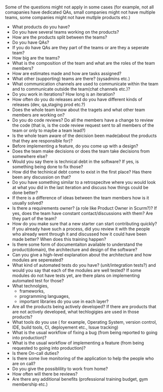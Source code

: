 Some of the questions might not apply in some cases (for example, not all comapanies have dedicated QAs, small companies might not have multiple teams, some companies might not have mutlple products etc.)

* What products do you have?
* Do you have several teams working on the products?
* How are the products split between the teams?
* Do you have QAs?
* If you do have QAs are they part of the teams or are they a seperate team?
* How big are the teams?
* What is the composition of the team and what are the roles of the team members?
* How are estimates made and how are tasks assigned?
* What other (supporting) teams are there? (sysadmins etc.)
* What communication channels are used to communicate within the team and to communicate outside the team(chat channels etc.)?
* Do you work in iterations? How long is an iteration?
* How often do you do releases and do you have different kinds of releases (dev, qa,staging prod etc.?)
* Does the whole team know about the tragets and what other team members are working on?
* Do you do code reviews? Do all the members have a change to review the code (that is, is the code review request sent to all members of the team or only to maybe a team lead?)
* Is the whole team aware of the deicision been made(about the products that they are responsible for)?
* Before implementing a feature, do you come up with a design?
* Does the team make decisions or does the team take decisions from somewhere else?
* Would you say there is technical debt in the software? If yes, is something being done to fix those?
* How did the techinical debt come to exist in the first place? Has there been any discussion on that? 
* Do you have something similar to a retrospecitve where you would look at what you did in the last iteration and discuss how things could be done better?
* If there is a difference of ideas between the team members how is it usually solved?
* Is there a requirements owner? (a role like Product Owner in Scurm?)? If yes, does the team have constant contact/discussions with them? Are they part of the team?
* How do you make sure that a new starter can start contributing quickly? If you already have such a process, did you review it with the people who already went through it and discussed how it could have been made better? When does this training happen?
* Is there some form of documentaiton available to understand the product(domain), the architecture and design of the software?
* Can you give a high-level explanation about the architecture and how modules are sepereated?
* What kind of automated tests do you have? (unit/integration tests?) and would you say that each of the modules are well tested? If some modules do not have tests yet, are there plans on implementing automated test for those?
* What technolgies, 
    * frameworks, 
    * programming languages, 
    * important libraries 
do you use in each layer?
* Are all the products being actively developed? If there are products that are not actively developed, what techlogigies are used in those products?
* What tools do you use ( for example, Operating System, version control, IDE, build tools, CI, deployement etc., Issue tracking)
* What is the usual workflow of fixing a bug (from being reported to going into production)?
* What is the usual workflow of implementing a feature (from being requested to going into production)?
* Is there On-call duties?
* Is there some live monitoring of the application to help the people who are on call?
* Do you give the possiblility to work from home?
* How often will there be reviews?
* Are there any additional benefits (professional training budget, gym membership etc.)
